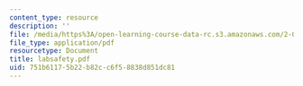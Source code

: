 ```yaml
---
content_type: resource
description: ''
file: /media/https%3A/open-learning-course-data-rc.s3.amazonaws.com/2-011-introduction-to-ocean-science-and-engineering-spring-2006/751b61175b22b82cc6f58838d851dc81_labsafety.pdf
file_type: application/pdf
resourcetype: Document
title: labsafety.pdf
uid: 751b6117-5b22-b82c-c6f5-8838d851dc81
---
```

